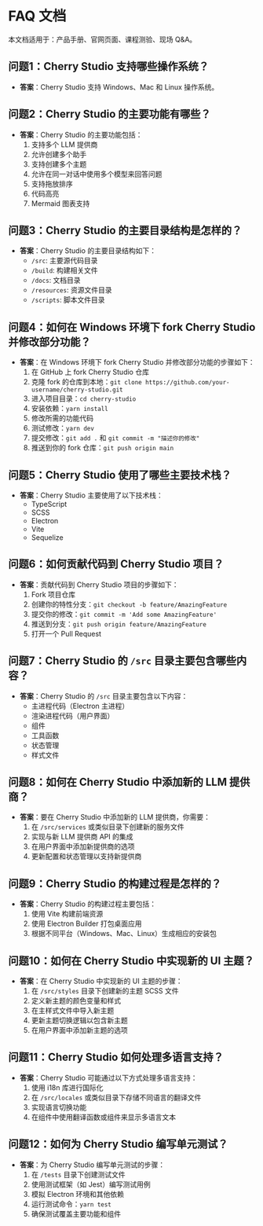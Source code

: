# FAQ 文档
本文档适用于：产品手册、官网页面、课程测验、现场 Q&A。

## 问题1：Cherry Studio 支持哪些操作系统？
- **答案**：Cherry Studio 支持 Windows、Mac 和 Linux 操作系统。

## 问题2：Cherry Studio 的主要功能有哪些？
- **答案**：Cherry Studio 的主要功能包括：
  1. 支持多个 LLM 提供商
  2. 允许创建多个助手
  3. 支持创建多个主题
  4. 允许在同一对话中使用多个模型来回答问题
  5. 支持拖放排序
  6. 代码高亮
  7. Mermaid 图表支持

## 问题3：Cherry Studio 的主要目录结构是怎样的？
- **答案**：Cherry Studio 的主要目录结构如下：
  - `/src`: 主要源代码目录
  - `/build`: 构建相关文件
  - `/docs`: 文档目录
  - `/resources`: 资源文件目录
  - `/scripts`: 脚本文件目录

## 问题4：如何在 Windows 环境下 fork Cherry Studio 并修改部分功能？
- **答案**：在 Windows 环境下 fork Cherry Studio 并修改部分功能的步骤如下：
  1. 在 GitHub 上 fork Cherry Studio 仓库
  2. 克隆 fork 的仓库到本地：`git clone https://github.com/your-username/cherry-studio.git`
  3. 进入项目目录：`cd cherry-studio`
  4. 安装依赖：`yarn install`
  5. 修改所需的功能代码
  6. 测试修改：`yarn dev`
  7. 提交修改：`git add .` 和 `git commit -m "描述你的修改"`
  8. 推送到你的 fork 仓库：`git push origin main`

## 问题5：Cherry Studio 使用了哪些主要技术栈？
- **答案**：Cherry Studio 主要使用了以下技术栈：
  - TypeScript
  - SCSS
  - Electron
  - Vite
  - Sequelize

## 问题6：如何贡献代码到 Cherry Studio 项目？
- **答案**：贡献代码到 Cherry Studio 项目的步骤如下：
  1. Fork 项目仓库
  2. 创建你的特性分支：`git checkout -b feature/AmazingFeature`
  3. 提交你的修改：`git commit -m 'Add some AmazingFeature'`
  4. 推送到分支：`git push origin feature/AmazingFeature`
  5. 打开一个 Pull Request

## 问题7：Cherry Studio 的 `/src` 目录主要包含哪些内容？
- **答案**：Cherry Studio 的 `/src` 目录主要包含以下内容：
  - 主进程代码（Electron 主进程）
  - 渲染进程代码（用户界面）
  - 组件
  - 工具函数
  - 状态管理
  - 样式文件

## 问题8：如何在 Cherry Studio 中添加新的 LLM 提供商？
- **答案**：要在 Cherry Studio 中添加新的 LLM 提供商，你需要：
  1. 在 `/src/services` 或类似目录下创建新的服务文件
  2. 实现与新 LLM 提供商 API 的集成
  3. 在用户界面中添加新提供商的选项
  4. 更新配置和状态管理以支持新提供商

## 问题9：Cherry Studio 的构建过程是怎样的？
- **答案**：Cherry Studio 的构建过程主要包括：
  1. 使用 Vite 构建前端资源
  2. 使用 Electron Builder 打包桌面应用
  3. 根据不同平台（Windows、Mac、Linux）生成相应的安装包

## 问题10：如何在 Cherry Studio 中实现新的 UI 主题？
- **答案**：在 Cherry Studio 中实现新的 UI 主题的步骤：
  1. 在 `/src/styles` 目录下创建新的主题 SCSS 文件
  2. 定义新主题的颜色变量和样式
  3. 在主样式文件中导入新主题
  4. 更新主题切换逻辑以包含新主题
  5. 在用户界面中添加新主题的选项

## 问题11：Cherry Studio 如何处理多语言支持？
- **答案**：Cherry Studio 可能通过以下方式处理多语言支持：
  1. 使用 i18n 库进行国际化
  2. 在 `/src/locales` 或类似目录下存储不同语言的翻译文件
  3. 实现语言切换功能
  4. 在组件中使用翻译函数或组件来显示多语言文本

## 问题12：如何为 Cherry Studio 编写单元测试？
- **答案**：为 Cherry Studio 编写单元测试的步骤：
  1. 在 `/tests` 目录下创建测试文件
  2. 使用测试框架（如 Jest）编写测试用例
  3. 模拟 Electron 环境和其他依赖
  4. 运行测试命令：`yarn test`
  5. 确保测试覆盖主要功能和组件
